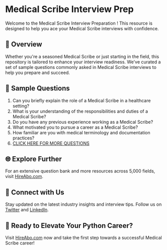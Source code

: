# Medical Scribe Interview Prep

Welcome to the Medical Scribe Interview Preparation ! This resource is designed to help you ace your Medical Scribe interviews with confidence.

## 🚀 Overview

Whether you're a seasoned Medical Scribe or just starting in the field, this repository is tailored to enhance your interview readiness. We've curated a set of sample questions commonly asked in Medical Scribe interviews to help you prepare and succeed.

## 📝 Sample Questions

1. Can you briefly explain the role of a Medical Scribe in a healthcare setting?
2. What is your understanding of the responsibilities and duties of a Medical Scribe?
3. Do you have any previous experience working as a Medical Scribe?
4. What motivated you to pursue a career as a Medical Scribe?
5. How familiar are you with medical terminology and documentation practices?
6. [CLICK HERE FOR MORE QUESTIONS](https://hireabo.com/job/2_1_44/Medical%20Scribe)

## 🌐 Explore Further

For an extensive question bank and more resources across 5,000 fields, visit [HireAbo.com](https://www.hireabo.com).

## 📱 Connect with Us

Stay updated on the latest industry insights and interview tips. Follow us on [Twitter](https://twitter.com/hireabo) and [LinkedIn](https://www.linkedin.com/in/hire-abo-3609972a8/).

## 🚀 Ready to Elevate Your Python Career?

Visit [HireAbo.com](https://www.hireabo.com) now and take the first step towards a successful Medical Scribe career!